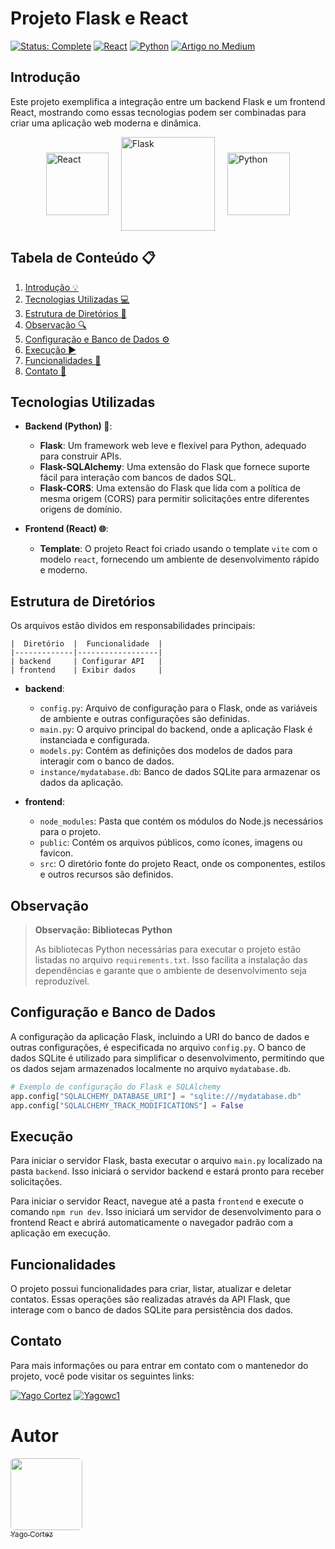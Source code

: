 # Projeto Flask e React
[![Status: Complete](https://img.shields.io/badge/Status-Complete-brightgreen.svg)](https://github.com/Yagowc1/Flask-e-React)
[![React](https://img.shields.io/badge/-React-61DAFB?logo=react&logoColor=white&style=flat-square)](https://reactjs.org/)
[![Python](https://img.shields.io/badge/-Python-3776AB?logo=python&logoColor=white&style=flat-square)](https://www.python.org/)
[![Artigo no Medium](https://img.shields.io/badge/-Artigo%20no%20Medium-12100E?logo=medium&logoColor=white&style=flat-square)](https://medium.com/) 

## Introdução

Este projeto exemplifica a integração entre um backend Flask e um frontend React, mostrando como essas tecnologias podem ser combinadas para criar uma aplicação web moderna e dinâmica.

<div style="display: flex; align-items: center; justify-content: center;">
  <img src="https://upload.wikimedia.org/wikipedia/commons/a/a7/React-icon.svg" alt="React" width="100" style="margin-right: 20px;"/>
  <img src="https://upload.wikimedia.org/wikipedia/commons/3/3c/Flask_logo.svg" alt="Flask" width="150" style="margin-right: 20px;"/>
  <img src="https://upload.wikimedia.org/wikipedia/commons/c/c3/Python-logo-notext.svg" alt="Python" width="100"/>
</div>

## Tabela de Conteúdo 📋

1. [Introdução 💡](#introdução)
2. [Tecnologias Utilizadas 💻](#tecnologias-utilizadas)
3. [Estrutura de Diretórios 📁](#estrutura-de-diretórios)
4. [Observação 🔍](#observação)
5. [Configuração e Banco de Dados ⚙️](#configuração-e-banco-de-dados)
6. [Execução ▶️](#execução)
7. [Funcionalidades 🚀](#funcionalidades)
8. [Contato 📧](#contato)


## Tecnologias Utilizadas 

- **Backend (Python) 🐍**:
  - **Flask**: Um framework web leve e flexível para Python, adequado para construir APIs.
  - **Flask-SQLAlchemy**: Uma extensão do Flask que fornece suporte fácil para interação com bancos de dados SQL.
  - **Flask-CORS**: Uma extensão do Flask que lida com a política de mesma origem (CORS) para permitir solicitações entre diferentes origens de domínio.

- **Frontend (React) 🌐**:
  - **Template**: O projeto React foi criado usando o template `vite` com o modelo `react`, fornecendo um ambiente de desenvolvimento rápido e moderno.

## Estrutura de Diretórios

Os arquivos estão dividos em responsabilidades principais:

    |  Diretório  |  Funcionalidade  |
    |-------------|------------------|
    | backend     | Configurar API   |
    | frontend    | Exibir dados     |

- **backend**:
  - `config.py`: Arquivo de configuração para o Flask, onde as variáveis de ambiente e outras configurações são definidas.
  - `main.py`: O arquivo principal do backend, onde a aplicação Flask é instanciada e configurada.
  - `models.py`: Contém as definições dos modelos de dados para interagir com o banco de dados.
  - `instance/mydatabase.db`: Banco de dados SQLite para armazenar os dados da aplicação.

- **frontend**:
  - `node_modules`: Pasta que contém os módulos do Node.js necessários para o projeto.
  - `public`: Contém os arquivos públicos, como ícones, imagens ou favicon.
  - `src`: O diretório fonte do projeto React, onde os componentes, estilos e outros recursos são definidos.

## Observação <a name="observação"></a>

> **Observação: Bibliotecas Python**
>
> As bibliotecas Python necessárias para executar o projeto estão listadas no arquivo `requirements.txt`. Isso facilita a instalação das dependências e garante que o ambiente de desenvolvimento seja reproduzível.

## Configuração e Banco de Dados

A configuração da aplicação Flask, incluindo a URI do banco de dados e outras configurações, é especificada no arquivo `config.py`. O banco de dados SQLite é utilizado para simplificar o desenvolvimento, permitindo que os dados sejam armazenados localmente no arquivo `mydatabase.db`.

```python
# Exemplo de configuração do Flask e SQLAlchemy
app.config["SQLALCHEMY_DATABASE_URI"] = "sqlite:///mydatabase.db"
app.config["SQLALCHEMY_TRACK_MODIFICATIONS"] = False
```

## Execução

Para iniciar o servidor Flask, basta executar o arquivo `main.py` localizado na pasta `backend`. Isso iniciará o servidor backend e estará pronto para receber solicitações.

Para iniciar o servidor React, navegue até a pasta `frontend` e execute o comando `npm run dev`. Isso iniciará um servidor de desenvolvimento para o frontend React e abrirá automaticamente o navegador padrão com a aplicação em execução.

## Funcionalidades

O projeto possui funcionalidades para criar, listar, atualizar e deletar contatos. Essas operações são realizadas através da API Flask, que interage com o banco de dados SQLite para persistência dos dados.

## Contato

Para mais informações ou para entrar em contato com o mantenedor do projeto, você pode visitar os seguintes links:

[![Yago Cortez](https://img.shields.io/badge/LinkedIn-Yago_Cortez-blue?style=flat-square&logo=linkedin)](https://www.linkedin.com/in/yago-cortez-9211512a7/)
[![Yagowc1](https://img.shields.io/badge/GitHub-Yagowc1-black?style=flat-square&logo=github)](https://github.com/Yagowc1)

# Autor

<img style="border-radius: 5%;" loading="lazy" src="https://avatars.githubusercontent.com/u/143226127?v=4" width="115px">
<br>
<a href="https://github.com/Yagowc1"><sub>Yago Cortez</sub></a>
